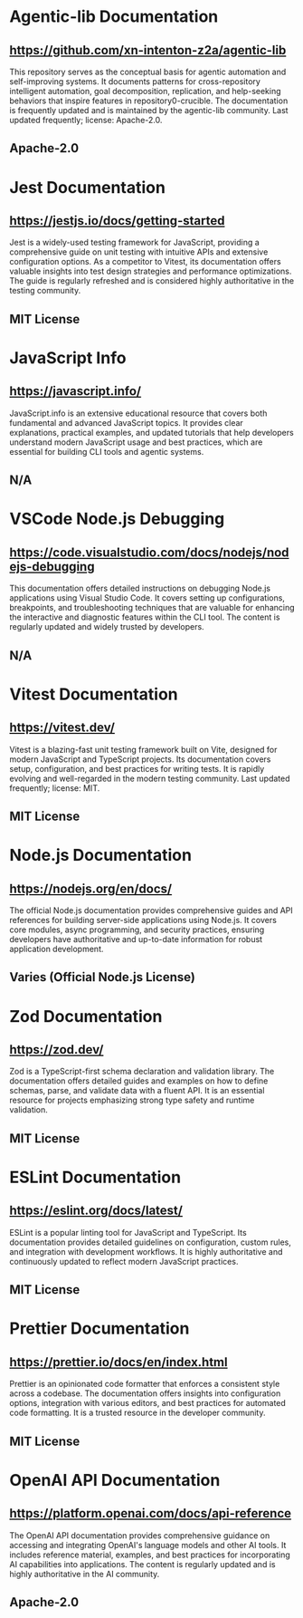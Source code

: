 # Agentic-lib Documentation
## https://github.com/xn-intenton-z2a/agentic-lib
This repository serves as the conceptual basis for agentic automation and self-improving systems. It documents patterns for cross-repository intelligent automation, goal decomposition, replication, and help-seeking behaviors that inspire features in repository0-crucible. The documentation is frequently updated and is maintained by the agentic-lib community. Last updated frequently; license: Apache-2.0.
## Apache-2.0

# Jest Documentation
## https://jestjs.io/docs/getting-started
Jest is a widely-used testing framework for JavaScript, providing a comprehensive guide on unit testing with intuitive APIs and extensive configuration options. As a competitor to Vitest, its documentation offers valuable insights into test design strategies and performance optimizations. The guide is regularly refreshed and is considered highly authoritative in the testing community.
## MIT License

# JavaScript Info
## https://javascript.info/
JavaScript.info is an extensive educational resource that covers both fundamental and advanced JavaScript topics. It provides clear explanations, practical examples, and updated tutorials that help developers understand modern JavaScript usage and best practices, which are essential for building CLI tools and agentic systems.
## N/A

# VSCode Node.js Debugging
## https://code.visualstudio.com/docs/nodejs/nodejs-debugging
This documentation offers detailed instructions on debugging Node.js applications using Visual Studio Code. It covers setting up configurations, breakpoints, and troubleshooting techniques that are valuable for enhancing the interactive and diagnostic features within the CLI tool. The content is regularly updated and widely trusted by developers.
## N/A

# Vitest Documentation
## https://vitest.dev/
Vitest is a blazing-fast unit testing framework built on Vite, designed for modern JavaScript and TypeScript projects. Its documentation covers setup, configuration, and best practices for writing tests. It is rapidly evolving and well-regarded in the modern testing community. Last updated frequently; license: MIT.
## MIT License

# Node.js Documentation
## https://nodejs.org/en/docs/
The official Node.js documentation provides comprehensive guides and API references for building server-side applications using Node.js. It covers core modules, async programming, and security practices, ensuring developers have authoritative and up-to-date information for robust application development.
## Varies (Official Node.js License)

# Zod Documentation
## https://zod.dev/
Zod is a TypeScript-first schema declaration and validation library. The documentation offers detailed guides and examples on how to define schemas, parse, and validate data with a fluent API. It is an essential resource for projects emphasizing strong type safety and runtime validation.
## MIT License

# ESLint Documentation
## https://eslint.org/docs/latest/
ESLint is a popular linting tool for JavaScript and TypeScript. Its documentation provides detailed guidelines on configuration, custom rules, and integration with development workflows. It is highly authoritative and continuously updated to reflect modern JavaScript practices.
## MIT License

# Prettier Documentation
## https://prettier.io/docs/en/index.html
Prettier is an opinionated code formatter that enforces a consistent style across a codebase. The documentation offers insights into configuration options, integration with various editors, and best practices for automated code formatting. It is a trusted resource in the developer community.
## MIT License

# OpenAI API Documentation
## https://platform.openai.com/docs/api-reference
The OpenAI API documentation provides comprehensive guidance on accessing and integrating OpenAI's language models and other AI tools. It includes reference material, examples, and best practices for incorporating AI capabilities into applications. The content is regularly updated and is highly authoritative in the AI community.
## Apache-2.0